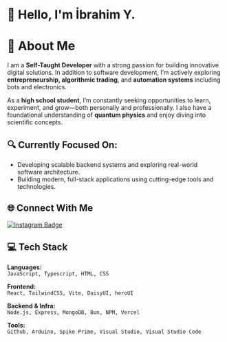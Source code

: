 # 👋 Hello, I'm İbrahim Y.

# 💫 About Me
I am a **Self-Taught Developer** with a strong passion for building innovative digital solutions.
In addition to software development, I’m actively exploring **entrepreneurship, algorithmic trading**, and **automation systems** including bots and electronics.

As a **high school student**, I’m constantly seeking opportunities to learn, experiment, and grow—both personally and professionally.
I also have a foundational understanding of **quantum physics** and enjoy diving into scientific concepts.


## 🔍 Currently Focused On:
- Developing scalable backend systems and exploring real-world software architecture.
- Building modern, full-stack applications using cutting-edge tools and technologies.

## 🌐 Connect With Me
[![Instagram Badge](https://img.shields.io/badge/-@softyyagmur-E4405F?style=for-the-badge&logo=instagram&logoColor=white)](https://instagram.com/softyyagmur)


## 💻 Tech Stack
**Languages:** <br>
`JavaScript, Typescript, HTML, CSS`

**Frontend:** <br>
`React, TailwindCSS, Vite, DaisyUI, heroUI`

**Backend & Infra:** <br>
`Node.js, Express, MongoDB, Bun, NPM, Vercel`

**Tools:** <br>
`Github, Arduino, Spike Prime, Visual Studio, Visual Studio Code`
